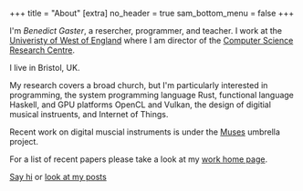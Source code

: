 +++
title = "About"
[extra] 
no_header = true
sam_bottom_menu = false
+++

I'm *Benedict Gaster*, a resercher, programmer, and teacher. I work at the [Univeristy of West of England](https://www.uwe.ac.uk/) where I am director of the [Computer Science Research Centre](https://www1.uwe.ac.uk/et/research/csrc.aspx).

I live in Bristol, UK.

My research covers a broad church, but I'm particularly interested in programming, the system programming language Rust, functional language Haskell, and GPU platforms OpenCL and Vulkan, the design of digitial musical instruents, and Internet of Things.  

Recent work on digital muscial instruments is under the [Muses](https://muses-dmi.github.io/) umbrella project.

For a list of recent papers please take a look at my [work home page](https://people.uwe.ac.uk/Person/BenedictGaster).

[Say hi](mailto:benedict.gaster@gmail.com) or [look at my posts](/blog/)
